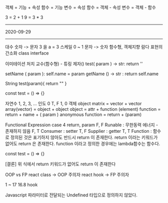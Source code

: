 객체 = 기능 + 속성
함수 = 기능
변수 = 속성
함수 = 객체 - 속성
변수 = 객체 - 함수

3 = 2 + 1
9 = 3 * 3

***********************
2020-09-29
***********************
대수
숫자 -> 문자 3 을 a = 3
스케일 0 ~ 1
문자 -> 숫자
함수형, 객체지향
람다 표현의 간소화
class 
interface

이미테이션 
처치 교수(함수형) - 튜링 제자()
test( param ) -> str:
   return ''

setName ( param ):
   self.name = param
getName () -> str :
   return self.name

String test(param){ return "" }

const test = () => {}

자연수 1, 2, 3, ...
인도 0
T, F
1, 0
객체 object
matrix = vector + vector
array(vector) = object + object
object = attr + function (element)
function = return + name + ( param )
anonymous function = return + (param)

Functional Expression case 4
return, param
F, F Runable : 무한동력 에너지 - 존재하지 않음
F, T Consumer : setter
T, F Supplier : getter
T, T Function : 함수로 정의된 것은 표기하지 않아도
                반드시 return 이 존재한다.
return 이라는 키워드가 없어도 return 은 존재한다.
function 이라고 정의한 경우에는
lambda함수는 함수다.

const test = () => {}

[결론] 위 식에서 return 키워드가 없어도 return 이 존재한다

OOP vs FP
react class -> OOP 주의자
react hook -> FP 주의자

1 ~ 17
16.8 hook

Javascript
파라미터로 전달되는 
Undefined 타입으로 정의하지 않았다. 
